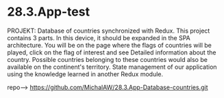 # 28.3.App-test
PROJEKT:  Database of countries synchronized with Redux. This project contains 3 parts. In this device, it should be expanded in the SPA architecture. You will be on the page where the flags of countries will be played, click on the flag of interest and see Detailed information about the country. Possible countries belonging to these countries would also be available on the continent's territory. State management of our application using the knowledge learned in another Redux module.



repo--> https://github.com/MichalAW/28.3.App-Database-countries.git
